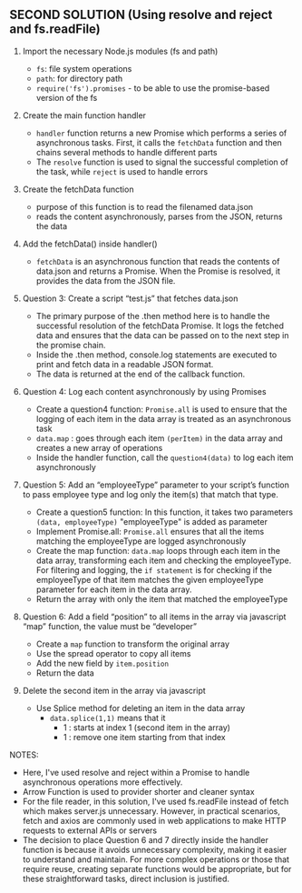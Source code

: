 ## SECOND SOLUTION (Using resolve and reject and fs.readFile)

1. Import the necessary Node.js modules (fs and path)
    - `fs`: file system operations
    - `path`: for directory path
    - `require('fs').promises` - to be able to use the promise-based version of the fs

2. Create the main function handler
    - `handler` function returns a new Promise which performs a series of asynchronous tasks. First, it calls the `fetchData` function and then chains several methods to handle different parts
    - The `resolve` function is used to signal the successful completion of the task, while `reject` is used to handle errors

3. Create the fetchData function
    - purpose of this function is to read the filenamed data.json
    - reads the content asynchronously, parses from the JSON, returns the data

4. Add the fetchData() inside handler()
    - `fetchData` is an asynchronous function that reads the contents of data.json and returns a Promise. When the Promise is resolved, it provides the data from the JSON file.

5. Question 3: Create a script “test.js” that fetches data.json
    - The primary purpose of the .then method here is to handle the successful resolution of the fetchData Promise. It logs the fetched data and ensures that the data can be passed on to the next step in the promise chain.
    - Inside the .then method, console.log statements are executed to print and fetch data in a readable JSON format.
    - The data is returned at the end of the callback function.

6. Question 4: Log each content asynchronously by using Promises
    - Create a question4 function: `Promise.all` is used to ensure that the logging of each item in the data array is treated as an asynchronous task
    - `data.map` : goes through each item `(perItem)` in the data array and creates a new array of operations
    - Inside the handler function, call the `question4(data)` to log each item asynchronously

7. Question 5: Add an “employeeType” parameter to your script’s function to pass employee type and log only the item(s) that match that type.
    - Create a question5 function: In this function, it takes two parameters `(data, employeeType)` "employeeType" is added as parameter
    - Implement Promise.all: `Promise.all` ensures that all the items matching the employeeType are logged asynchronously
    - Create the map function: `data.map` loops through each item in the data array, transforming each item and checking the employeeType. For filtering and logging, the `if statement` is for checking if the employeeType of that item matches the given employeeType parameter for each item in the data array.
    - Return the array with only the item that matched the employeeType

8. Question 6: Add a field “position” to all items in the array via javascript “map” function, the value must be “developer”
    - Create a `map` function to transform the original array
    - Use the spread operator to copy all items
    - Add the new field by `item.position`
    - Return the data

7. Delete the second item in the array via javascript
    - Use Splice method for deleting an item in the data array
        - `data.splice(1,1)` means that it 
            * 1 : starts at index 1 (second item in the array)
            * 1 : remove one item starting from that index


NOTES:
- Here, I've used resolve and reject within a Promise to handle asynchronous operations more effectively.
- Arrow Function is used to provider shorter and cleaner syntax
- For the file reader, in this solution, I've used fs.readFile instead of fetch which makes server.js unnecessary. However, in practical scenarios, fetch and axios are commonly used in web applications to make HTTP requests to external APIs or servers
- The decision to place Question 6 and 7 directly inside the handler function is because it avoids unnecessary complexity, making it easier to understand and maintain. For more complex operations or those that require reuse, creating separate functions would be appropriate, but for these straightforward tasks, direct inclusion is justified.